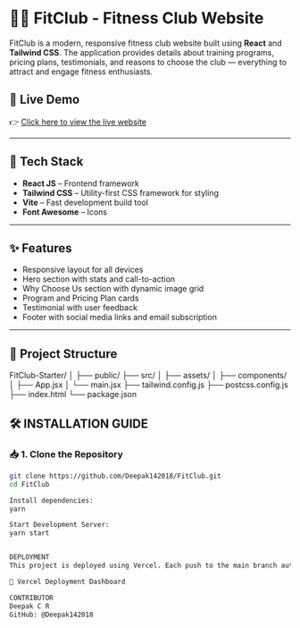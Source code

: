 # 🏋️‍♂️ FitClub - Fitness Club Website

FitClub is a modern, responsive fitness club website built using **React** and **Tailwind CSS**. The application provides details about training programs, pricing plans, testimonials, and reasons to choose the club — everything to attract and engage fitness enthusiasts.

## 🚀 Live Demo

👉 [Click here to view the live website](https://fit-club-navy.vercel.app/)  


---

## 🧰 Tech Stack

- **React JS** – Frontend framework
- **Tailwind CSS** – Utility-first CSS framework for styling
- **Vite** – Fast development build tool
- **Font Awesome** – Icons

---

## ✨ Features

- Responsive layout for all devices
- Hero section with stats and call-to-action
- Why Choose Us section with dynamic image grid
- Program and Pricing Plan cards
- Testimonial with user feedback
- Footer with social media links and email subscription

---

## 📁 Project Structure

FitClub-Starter/
│
├── public/
├── src/
│ ├── assets/
│ ├── components/
│ ├── App.jsx
│ └── main.jsx
├── tailwind.config.js
├── postcss.config.js
├── index.html
└── package.json

## 🛠️ INSTALLATION GUIDE

### 📥 1. Clone the Repository
```bash
git clone https://github.com/Deepak142018/FitClub.git
cd FitClub

Install dependencies:
yarn

Start Development Server:
yarn start


DEPLOYMENT
This project is deployed using Vercel. Each push to the main branch automatically updates the live website.

🔗 Vercel Deployment Dashboard

CONTRIBUTOR
Deepak C R
GitHub: @Deepak142018


